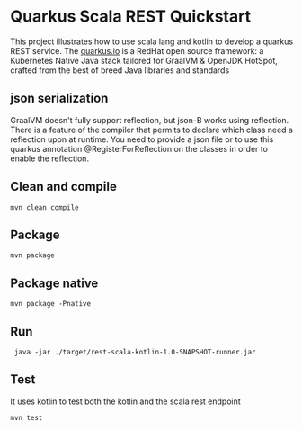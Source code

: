 Quarkus Scala REST Quickstart
=============================

This project illustrates how to use scala lang  and kotlin to develop a quarkus REST service.
The [quarkus.io](https://quarkus.io) is a RedHat open source framework: a Kubernetes Native Java stack tailored for GraalVM & OpenJDK HotSpot, crafted from the best of breed Java libraries and standards

## json serialization
GraalVM doesn't fully support reflection, but json-B works using reflection.
There is a feature of the compiler that permits to declare which class need a reflection upon at runtime.
You need to provide a json file or to use this quarkus annotation @RegisterForReflection on the classes in order to enable the reflection.

## Clean and compile
```
mvn clean compile
```

## Package
```
mvn package
```

## Package native
```
mvn package -Pnative
```

## Run
```
 java -jar ./target/rest-scala-kotlin-1.0-SNAPSHOT-runner.jar
```

## Test
It uses kotlin to test both the kotlin and the scala rest endpoint
```
mvn test
```

  
  